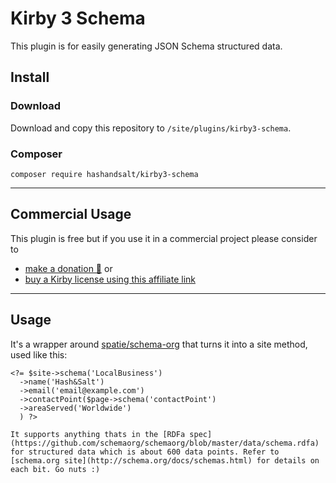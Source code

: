 # Kirby 3 Schema

This plugin is for easily generating JSON Schema structured data.

## Install

### Download

Download and copy this repository to `/site/plugins/kirby3-schema`.

### Composer

```
composer require hashandsalt/kirby3-schema
```

****

## Commercial Usage

This plugin is free but if you use it in a commercial project please consider to
- [make a donation 🍻](https://paypal.me/hashandsalt?locale.x=en_GB) or
- [buy a Kirby license using this affiliate link](https://a.paddle.com/v2/click/1129/36141?link=1170)

****


## Usage

It's a wrapper around [spatie/schema-org](https://github.com/spatie/schema-org) that turns it into a site method, used like this:

```
<?= $site->schema('LocalBusiness')
  ->name('Hash&Salt')
  ->email('email@example.com')
  ->contactPoint($page->schema('contactPoint')
  ->areaServed('Worldwide')
  ) ?>

It supports anything thats in the [RDFa spec](https://github.com/schemaorg/schemaorg/blob/master/data/schema.rdfa) for structured data which is about 600 data points. Refer to [schema.org site](http://schema.org/docs/schemas.html) for details on each bit. Go nuts :)
